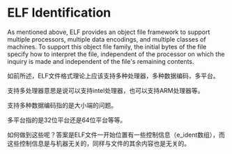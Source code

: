 # ELF Identification

As mentioned above, ELF provides an object file framework to support multiple processors, multiple data encodings, and multiple classes of machines. To support this object file family, the initial bytes of the file specify how to interpret the file, independent of the processor on which the inquiry is made and independent of the file's remaining contents.

如前所述，ELF文件格式理论上应该支持多种处理器，多种数据编码，多平台。

支持多处理器意思是说可以支持intel处理器，也可以支持ARM处理器等。

支持多种数据编码指的是大小端的问题。

多平台指的是32位平台还是64位平台等等。

如何做到这些呢？答案是ELF文件一开始位置有一些控制信息（e_ident数组），而这些控制信息是与机器无关的，同样与文件的其余内容也是无关的。

